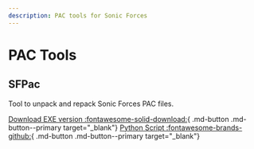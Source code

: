 ```yaml
---
description: PAC tools for Sonic Forces
---
```

# PAC Tools

## SFPac
Tool to unpack and repack Sonic Forces PAC files.

[Download EXE version :fontawesome-solid-download:](https://drive.google.com/file/d/1kunzqJIsz5Tzr5zmHb-AaC2Bj516nJoT/view?usp=drivesdk){ .md-button .md-button--primary target="_blank"}
[Python Script :fontawesome-brands-github:](https://gist.github.com/blueskythlikesclouds/887d227301dd3c0ea3c62ab6984388cc){ .md-button .md-button--primary target="_blank"}